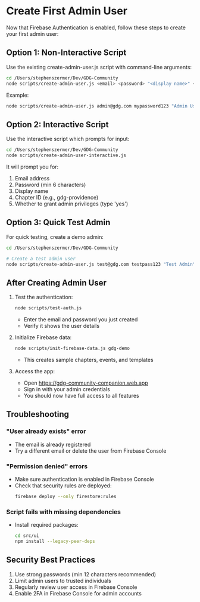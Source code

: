 # Create First Admin User

Now that Firebase Authentication is enabled, follow these steps to create your first admin user:

## Option 1: Non-Interactive Script

Use the existing create-admin-user.js script with command-line arguments:

```bash
cd /Users/stephenszermer/Dev/GDG-Community
node scripts/create-admin-user.js <email> <password> "<display name>" <chapter-id>
```

Example:
```bash
node scripts/create-admin-user.js admin@gdg.com mypassword123 "Admin User" gdg-providence
```

## Option 2: Interactive Script

Use the interactive script which prompts for input:

```bash
cd /Users/stephenszermer/Dev/GDG-Community
node scripts/create-admin-user-interactive.js
```

It will prompt you for:
1. Email address
2. Password (min 6 characters)
3. Display name
4. Chapter ID (e.g., gdg-providence)
5. Whether to grant admin privileges (type 'yes')

## Option 3: Quick Test Admin

For quick testing, create a demo admin:

```bash
cd /Users/stephenszermer/Dev/GDG-Community

# Create a test admin user
node scripts/create-admin-user.js test@gdg.com testpass123 "Test Admin" gdg-demo
```

## After Creating Admin User

1. Test the authentication:
   ```bash
   node scripts/test-auth.js
   ```
   - Enter the email and password you just created
   - Verify it shows the user details

2. Initialize Firebase data:
   ```bash
   node scripts/init-firebase-data.js gdg-demo
   ```
   - This creates sample chapters, events, and templates

3. Access the app:
   - Open https://gdg-community-companion.web.app
   - Sign in with your admin credentials
   - You should now have full access to all features

## Troubleshooting

### "User already exists" error
- The email is already registered
- Try a different email or delete the user from Firebase Console

### "Permission denied" errors
- Make sure authentication is enabled in Firebase Console
- Check that security rules are deployed:
  ```bash
  firebase deploy --only firestore:rules
  ```

### Script fails with missing dependencies
- Install required packages:
  ```bash
  cd src/ui
  npm install --legacy-peer-deps
  ```

## Security Best Practices

1. Use strong passwords (min 12 characters recommended)
2. Limit admin users to trusted individuals
3. Regularly review user access in Firebase Console
4. Enable 2FA in Firebase Console for admin accounts
